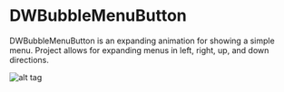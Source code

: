 DWBubbleMenuButton
==================

DWBubbleMenuButton is an expanding animation for showing a simple menu. Project allows for expanding menus in left, right, up, and down directions.

![alt tag](https://raw.github.com/dwalker39/DWBubbleMenuButton/master/demo.gif)
